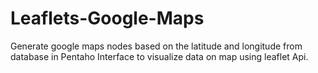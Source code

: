 # Leaflets-Google-Maps
Generate google maps nodes based on the latitude and longitude from database in Pentaho Interface to visualize data on map using leaflet Api.
